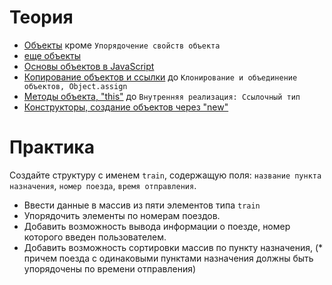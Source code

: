 # Теория

- [Объекты](https://learn.javascript.ru/object) кроме `Упорядочение свойств объекта`
- [еще объекты](https://doka.guide/js/object/)
- [Основы объектов в JavaScript](https://developer.mozilla.org/ru/docs/Learn/JavaScript/Objects/Basics)
- [Копирование объектов и ссылки](https://learn.javascript.ru/object-copy) до `Клонирование и объединение объектов, Object.assign`
- [Методы объекта, "this"](https://learn.javascript.ru/object-methods) до `Внутренняя реализация: Ссылочный тип`
- [Конструкторы, создание объектов через "new"](https://learn.javascript.ru/constructor-new)


# Практика

Создайте структуру с именем `train`, содержащую поля: `название пункта назначения`, `номер поезда`, `время отправления`.
- Ввести данные в массив из пяти элементов типа `train`
- Упорядочить элементы по номерам поездов. 
- Добавить возможность вывода информации о поезде, номер которого введен пользователем.
- Добавить возможность сортировки массив по пункту назначения, (* причем поезда с одинаковыми пунктами назначения должны быть упорядочены по времени отправления)
